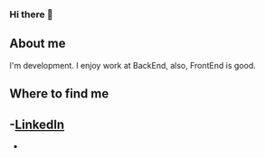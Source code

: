 ### Hi there 👋

## About me
I'm development.
I enjoy work at BackEnd, also, FrontEnd is good.





## Where to find me
-[LinkedIn](https://www.linkedin.com/in/jose-enrique-jimenez-soto-2549a8177/)
-
-

<!--
**Jimenez04/jimenez04** is a ✨ _special_ ✨ repository because its `README.md` (this file) appears on your GitHub profile.

Here are some ideas to get you started:

- 🔭 I’m currently working on ...
- 🌱 I’m currently learning ...
- 👯 I’m looking to collaborate on ...
- 🤔 I’m looking for help with ...
- 💬 Ask me about ...
- 📫 How to reach me: ...
- 😄 Pronouns: ...
- ⚡ Fun fact: ...
-->
